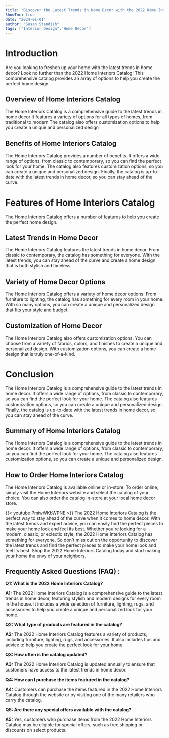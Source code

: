 ```yaml
---
title: "Discover the Latest Trends in Home Decor with the 2022 Home Interiors Catalog!"
ShowToc: true 
date: "2024-01-01"
author: "Susan Standish" 
tags: ["Interior Design","Home Decor"]
---
```

# Introduction 
Are you looking to freshen up your home with the latest trends in home decor? Look no further than the 2022 Home Interiors Catalog! This comprehensive catalog provides an array of options to help you create the perfect home design 

## Overview of Home Interiors Catalog
The Home Interiors Catalog is a comprehensive guide to the latest trends in home decor It features a variety of options for all types of homes, from traditional to modern The catalog also offers customization options to help you create a unique and personalized design 

## Benefits of Home Interiors Catalog
The Home Interiors Catalog provides a number of benefits. It offers a wide range of options, from classic to contemporary, so you can find the perfect look for your home. The catalog also features customization options, so you can create a unique and personalized design. Finally, the catalog is up-to-date with the latest trends in home decor, so you can stay ahead of the curve. 

# Features of Home Interiors Catalog
The Home Interiors Catalog offers a number of features to help you create the perfect home design. 

## Latest Trends in Home Decor
The Home Interiors Catalog features the latest trends in home decor. From classic to contemporary, the catalog has something for everyone. With the latest trends, you can stay ahead of the curve and create a home design that is both stylish and timeless. 

## Variety of Home Decor Options
The Home Interiors Catalog offers a variety of home decor options. From furniture to lighting, the catalog has something for every room in your home. With so many options, you can create a unique and personalized design that fits your style and budget. 

## Customization of Home Decor
The Home Interiors Catalog also offers customization options. You can choose from a variety of fabrics, colors, and finishes to create a unique and personalized design. With customization options, you can create a home design that is truly one-of-a-kind. 

# Conclusion
The Home Interiors Catalog is a comprehensive guide to the latest trends in home decor. It offers a wide range of options, from classic to contemporary, so you can find the perfect look for your home. The catalog also features customization options, so you can create a unique and personalized design. Finally, the catalog is up-to-date with the latest trends in home decor, so you can stay ahead of the curve. 

## Summary of Home Interiors Catalog
The Home Interiors Catalog is a comprehensive guide to the latest trends in home decor. It offers a wide range of options, from classic to contemporary, so you can find the perfect look for your home. The catalog also features customization options, so you can create a unique and personalized design. 

## How to Order Home Interiors Catalog
The Home Interiors Catalog is available online or in-store. To order online, simply visit the Home Interiors website and select the catalog of your choice. You can also order the catalog in-store at your local home decor store.

{{< youtube PmiwWKbWPNE >}} 
The 2022 Home Interiors Catalog is the perfect way to stay ahead of the curve when it comes to home decor. With the latest trends and expert advice, you can easily find the perfect pieces to make your home look and feel its best. Whether you're looking for a modern, classic, or eclectic style, the 2022 Home Interiors Catalog has something for everyone. So don't miss out on the opportunity to discover the latest trends and find the perfect pieces to make your home look and feel its best. Shop the 2022 Home Interiors Catalog today and start making your home the envy of your neighbors.

## Frequently Asked Questions (FAQ) :
**Q1: What is the 2022 Home Interiors Catalog?**

**A1:** The 2022 Home Interiors Catalog is a comprehensive guide to the latest trends in home decor, featuring stylish and modern designs for every room in the house. It includes a wide selection of furniture, lighting, rugs, and accessories to help you create a unique and personalized look for your home. 

**Q2: What type of products are featured in the catalog?**

**A2:** The 2022 Home Interiors Catalog features a variety of products, including furniture, lighting, rugs, and accessories. It also includes tips and advice to help you create the perfect look for your home. 

**Q3: How often is the catalog updated?**

**A3:** The 2022 Home Interiors Catalog is updated annually to ensure that customers have access to the latest trends in home decor. 

**Q4: How can I purchase the items featured in the catalog?**

**A4:** Customers can purchase the items featured in the 2022 Home Interiors Catalog through the website or by visiting one of the many retailers who carry the catalog. 

**Q5: Are there any special offers available with the catalog?**

**A5:** Yes, customers who purchase items from the 2022 Home Interiors Catalog may be eligible for special offers, such as free shipping or discounts on select products.



